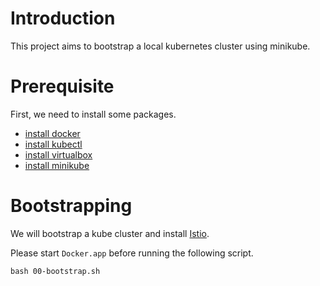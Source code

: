 # Introduction 

This project aims to bootstrap a local kubernetes cluster using minikube.

# Prerequisite

First, we need to install some packages.
-  [install docker](https://docs.docker.com/docker-for-mac/install/)
-  [install kubectl](https://kubernetes.io/docs/tasks/tools/install-kubectl/)
-  [install virtualbox](https://www.virtualbox.org/wiki/Downloads)
-  [install minikube](https://minikube.sigs.k8s.io/docs/start/)

# Bootstrapping

We will bootstrap a kube cluster and install [Istio](https://istio.io).

Please start `Docker.app` before running the following script.

```
bash 00-bootstrap.sh
```
